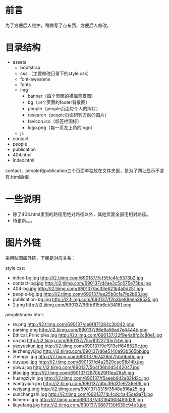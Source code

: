 # 前言

为了方便后人维护，稍微写了点东西，方便后人修改。

# 目录结构

- assets
  - bootstrap
  - css （主要修改目录下的style.css）
  - font-awesome
  - fonts
  - img
    - banner（四个页面的横幅背景图）
    - bg（四个页面的footer背景图）
    - people（people页面每个人的照片）
    - research（people页面研究方向的图片）
    - favicon.ico（标签栏图标）
    - logo.png（每一页左上角的logo）
  - js
- contact
- people
- publication
- 404.html
- index.html

contact，people和publication三个页面单独放在文件夹里，是为了网址显示不含有.html后缀。

# 一些说明

- 除了404.html里面的路径用绝对路径以外，其他页面全部用相对路径。
- 待更新。。。

# 图片外链

采用贴图库外链，下面是对应关系：

style.css:

- index-bg.jpg    http://i2.tiimg.com/690137/7cf55fc4fc5373b2.jpg
- contact-bg.jpg    http://i2.tiimg.com/690137/d4ae3c5c675e75be.jpg
- 404-bg.jpg    http://i2.tiimg.com/690137/bc33e621b4a0d251.jpg
- people-bg.jpg    http://i2.tiimg.com/690137/ee25b0cfa7fe2b63.jpg
- publication-bg.jpg    http://i2.tiimg.com/690137/f2b3be88eea39535.jpg
- 2.png    http://i2.tiimg.com/690137/96fb615b6eb34161.png

people/index.html:

- re.png    http://i2.tiimg.com/690137/ce6f871284c3b042.png
- parsing.png    http://i2.tiimg.com/690137/96e9a56ad7e4444b.png
- Ethical_Principles.jpg    http://i2.tiimg.com/690137/22f9e4a8fc2c80e1.jpg
- qa.jpg    http://i2.tiimg.com/690137/75cdf322710e7cbe.jpg
- yaoyuekun.jpg    http://i2.tiimg.com/690137/9cf913eff648529c.jpg
- leizhengyi.jpg    http://i2.tiimg.com/690137/d6e5140a93b565bb.jpg
- zhengqi.jpg    http://i2.tiimg.com/690137/674265f7fdb0be0c.jpg
- duyupei.jpg    http://i2.tiimg.com/690137/d4a2529cac61b14b.jpg
- ybwu.jpg    http://i2.tiimg.com/690137/5b4f36b0d5442047.jpg
- jitao.jpg    http://i2.tiimg.com/690137/2870b29f1fea28a5.jpg
- huangziyin.jpg    http://i2.tiimg.com/690137/f5aeeb6d2a82fd2c.jpg
- wangyijun.jpg    http://i2.tiimg.com/690137/dbc39d31e9736e09.jpg
- weiyang.png    http://i2.tiimg.com/690137/3315f3548e816a25.jpg
- sunchangzhi.jpg    http://i2.tiimg.com/690137/1b4cdc4a45ce9a7f.jpg
- lichenrui.jpg    http://i2.tiimg.com/690137/a13194f60f493d28.jpg
- liuyufang.jpg    http://i2.tiimg.com/690137/0687130f639c94e3.jpg